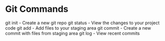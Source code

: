 # Git Commands

git init - Create a new git repo
git status - View the changes to your project code
git add - Add files to your staging area
git commit - Create a new commit with files from staging area
git log - View recent commits